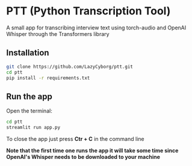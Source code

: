 # PTT (Python Transcription Tool)

A small app for transcribing interview text using torch-audio and OpenAI Whisper through the Transformers library

## Installation

```bash
git clone https://github.com/LazyCyborg/ptt.git
cd ptt
pip install -r requirements.txt

```
## Run the app

Open the terminal:

```bash
cd ptt
streamlit run app.py

```

To close the app just press **Ctr + C** in the command line 

**Note that the first time one runs the app it will take some time since OpenAI's Whisper needs to be downloaded to your machine**
